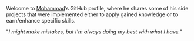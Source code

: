 Welcome to [Mohammad](https://linkedin.com/in/mohammadjarabah681)’s GitHub profile, where he shares some of his side projects that were implemented either to apply gained knowledge or to earn/enhance specific skills.

"*I might make mistakes, but I'm always doing my best with what I have.*"  
